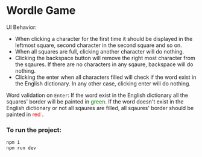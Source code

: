 # Wordle Game

UI Behavior:

- When clicking a character for the first time it should be displayed in the leftmost square, second
  character in the second square and so on.
- When all squares are full, clicking another character will do nothing.
- Clicking the backspace button will remove the right most character from the sqaures. If there are no
  characters in any sqaure, backspace will do nothing.
- Clicking the enter when all characters filled will check if the word exist in the English dictionary. In
  any other case, clicking enter will do nothing.

Word validation on `Enter`: If the word exist in the English dictionary all the squares' border will be painted in <span style="color:green">green</span>.
If the word doesn't exist in the English dictionary or not all sqaures are filled, all sqaures' border
should be painted in <span style="color:red">red</span>
.

### To run the project:

```js
npm i
npm run dev
```
